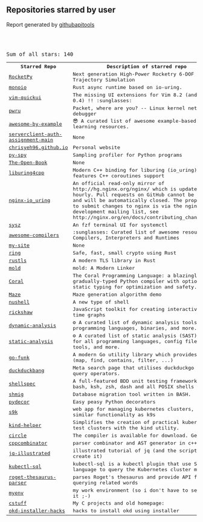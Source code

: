 <h2>Repositories starred by user</h2>

Report generated by <a href="https://github.com/MoserMichael/githubapitools">githubapitools</a>

<pre>



Sum of all stars: 140
<table><tr><th>Starred Repo</a></th><th>Description of starred repo</th></tr>
<tr><td><a href="https://github.com/Projeto-Jupiter/RocketPy">RocketPy</a></td><td>Next generation High-Power Rocketry 6-DOF Trajectory Simulation</td></tr>
<tr><td><a href="https://github.com/bytedance/monoio">monoio</a></td><td>Rust async runtime based on io-uring.</td></tr>
<tr><td><a href="https://github.com/skywind3000/vim-quickui">vim-quickui</a></td><td>The missing UI extensions for Vim 8.2 (and NeoVim 0.4) !! :sunglasses:</td></tr>
<tr><td><a href="https://github.com/cilium/pwru">pwru</a></td><td>Packet, where are you? -- Linux kernel networking debugger</td></tr>
<tr><td><a href="https://github.com/b0o/awesome-by-example">awesome-by-example</a></td><td>😎 A curated list of awesome example-based learning resources.</td></tr>
<tr><td><a href="https://github.com/Yoni-Gold/serverclient-auth-assignment-main">serverclient-auth-assignment-main</a></td><td>None</td></tr>
<tr><td><a href="https://github.com/chrisyeh96/chrisyeh96.github.io">chrisyeh96.github.io</a></td><td>Personal website</td></tr>
<tr><td><a href="https://github.com/benfred/py-spy">py-spy</a></td><td>Sampling profiler for Python programs</td></tr>
<tr><td><a href="https://github.com/joeycastillo/The-Open-Book">The-Open-Book</a></td><td>None</td></tr>
<tr><td><a href="https://github.com/CarterLi/liburing4cpp">liburing4cpp</a></td><td>Modern C++ binding for liburing (io_uring) that features C++ coroutines support</td></tr>
<tr><td><a href="https://github.com/CarterLi/nginx-io_uring">nginx-io_uring</a></td><td>An official read-only mirror of http://hg.nginx.org/nginx/ which is updated hourly. Pull requests on GitHub cannot be accepted and will be automatically closed. The proper way to submit changes to nginx is via the nginx development mailing list, see http://nginx.org/en/docs/contributing_changes.html</td></tr>
<tr><td><a href="https://github.com/joehillen/sysz">sysz</a></td><td>An fzf  terminal UI for systemctl</td></tr>
<tr><td><a href="https://github.com/aalhour/awesome-compilers">awesome-compilers</a></td><td>:sunglasses: Curated list of awesome resources on Compilers, Interpreters and Runtimes</td></tr>
<tr><td><a href="https://github.com/Yoni-Gold/my-site">my-site</a></td><td>None</td></tr>
<tr><td><a href="https://github.com/briansmith/ring">ring</a></td><td>Safe, fast, small crypto using Rust</td></tr>
<tr><td><a href="https://github.com/rustls/rustls">rustls</a></td><td>A modern TLS library in Rust</td></tr>
<tr><td><a href="https://github.com/rui314/mold">mold</a></td><td>mold: A Modern Linker</td></tr>
<tr><td><a href="https://github.com/jacobaustin123/Coral">Coral</a></td><td>The Coral Programming Language: a blazingly-fast, gradually-typed Python compiler with optional static typing for optimization and safety.</td></tr>
<tr><td><a href="https://github.com/jaldhar/Maze">Maze</a></td><td>Maze generation algorithm demo</td></tr>
<tr><td><a href="https://github.com/nushell/nushell">nushell</a></td><td>A new type of shell</td></tr>
<tr><td><a href="https://github.com/SantoshSrinivas79/rickshaw">rickshaw</a></td><td> JavaScript toolkit for creating interactive real-time graphs</td></tr>
<tr><td><a href="https://github.com/analysis-tools-dev/dynamic-analysis">dynamic-analysis</a></td><td>⚙️ A curated list of dynamic analysis tools for all programming languages, binaries, and more.</td></tr>
<tr><td><a href="https://github.com/analysis-tools-dev/static-analysis">static-analysis</a></td><td>⚙️ A curated list of static analysis (SAST) tools for all programming languages, config files, build tools, and more.</td></tr>
<tr><td><a href="https://github.com/thoas/go-funk">go-funk</a></td><td>A modern Go utility library which provides helpers (map, find, contains, filter, ...)</td></tr>
<tr><td><a href="https://github.com/MoserMichael/duckduckbang">duckduckbang</a></td><td>Meta search page that utilises duckduckgo !bang query operators.</td></tr>
<tr><td><a href="https://github.com/shellspec/shellspec">shellspec</a></td><td>A full-featured BDD unit testing framework for bash, ksh, zsh, dash and all POSIX shells</td></tr>
<tr><td><a href="https://github.com/mbucc/shmig">shmig</a></td><td>Database migration tool written in BASH.</td></tr>
<tr><td><a href="https://github.com/mplanchard/pydecor">pydecor</a></td><td>Easy peasy Python decorators</td></tr>
<tr><td><a href="https://github.com/MoserMichael/s9k">s9k</a></td><td>web app for managing kubernetes clusters, with similar functionality as k9s</td></tr>
<tr><td><a href="https://github.com/MoserMichael/kind-helper">kind-helper</a></td><td>Simplifies the creation of practical kubernetes test clusters with the kind utility.</td></tr>
<tr><td><a href="https://github.com/seanbaxter/circle">circle</a></td><td>The compiler is available for download. Get it!</td></tr>
<tr><td><a href="https://github.com/MoserMichael/cppcombinator">cppcombinator</a></td><td>parser  combinator and AST generator in c++17</td></tr>
<tr><td><a href="https://github.com/MoserMichael/jq-illustrated">jq-illustrated</a></td><td>illustrated tutorial of jq (and the scripts that create it)</td></tr>
<tr><td><a href="https://github.com/yaacov/kubectl-sql">kubectl-sql</a></td><td>kubectl-sql is a kubectl plugin that use SQL like language to query the Kubernetes cluster manager</td></tr>
<tr><td><a href="https://github.com/MoserMichael/roget-thesaurus-parser">roget-thesaurus-parser</a></td><td>parses Roget's thesaurus and provide API for querying related words</td></tr>
<tr><td><a href="https://github.com/MoserMichael/myenv">myenv</a></td><td>my work environment (so i don't have to search for it ;-)</td></tr>
<tr><td><a href="https://github.com/MoserMichael/cstuff">cstuff</a></td><td>My C projects and old homepage:</td></tr>
<tr><td><a href="https://github.com/yaacov/okd-installer-hacks">okd-installer-hacks</a></td><td>hacks to install okd using installer</td></tr>
</table>
